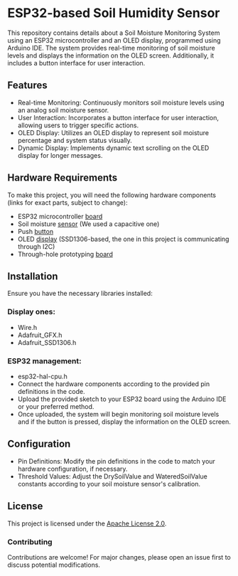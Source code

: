 # ESP32-based Soil Humidity Sensor
This repository contains details about a Soil Moisture Monitoring System using an ESP32 microcontroller and an OLED display, programmed using Arduino IDE. The system provides real-time monitoring of soil moisture levels and displays the information on the OLED screen. Additionally, it includes a button interface for user interaction.
## Features
- Real-time Monitoring: Continuously monitors soil moisture levels using an analog soil moisture sensor.
- User Interaction: Incorporates a button interface for user interaction, allowing users to trigger specific actions.
- OLED Display: Utilizes an OLED display to represent soil moisture percentage and system status visually.
- Dynamic Display: Implements dynamic text scrolling on the OLED display for longer messages.

## Hardware Requirements

To make this project, you will need the following hardware components (links for exact parts, subject to change):

- ESP32 microcontroller [board](https://www.optimusdigital.ro/ro/placi-cu-esp32/12933-placa-de-dezvoltare-plusivo-wireless-compatibila-cu-esp32-si-ble.html?search_query=0104110000086631&results=1)
- Soil moisture [sensor](https://ardushop.ro/ro/home/1323-senzor-higrometru-capacitiv.html) (We used a capacitive one)
- Push [button](https://ardushop.ro/ro/home/2703-buton-12x12mm.html)
- OLED [display](https://www.optimusdigital.ro/ro/optoelectronice-lcd-uri/1310-modul-oled-albastru-de-091-128x32-px.html?search_query=0104110000012654&results=1) (SSD1306-based, the one in this project is communicating through I2C)
- Through-hole prototyping [board](https://ardushop.ro/ro/breadboards-pcb-expansions/1497-placa-pcb-prototipare-fata-dubla-5x7.html)

## Installation
Ensure you have the necessary libraries installed:
  ### Display ones:
  - Wire.h
  - Adafruit_GFX.h
  - Adafruit_SSD1306.h
  ### ESP32 management:
  - esp32-hal-cpu.h
- Connect the hardware components according to the provided pin definitions in the code.
- Upload the provided sketch to your ESP32 board using the Arduino IDE or your preferred method.
- Once uploaded, the system will begin monitoring soil moisture levels and if the button is pressed, display the information on the OLED screen.

## Configuration
- Pin Definitions: Modify the pin definitions in the code to match your hardware configuration, if necessary.
- Threshold Values: Adjust the DrySoilValue and WateredSoilValue constants according to your soil moisture sensor's calibration.

## License
  This project is licensed under the [Apache License 2.0](https://www.apache.org/licenses/LICENSE-2.0.txt).

### Contributing

Contributions are welcome! For major changes, please open an issue first to discuss potential modifications.
